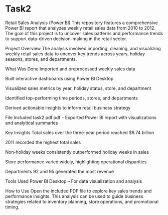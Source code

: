 # Task2
Retail Sales Analysis (Power BI)
This repository features a comprehensive Power BI report that analyzes weekly retail sales data from 2010 to 2012. The goal of this project is to uncover sales patterns and performance trends to support data-driven decision-making in the retail sector.

Project Overview
The analysis involved importing, cleaning, and visualizing weekly retail sales data to uncover key trends across years, holiday seasons, stores, and departments.

What Was Done
Imported and preprocessed weekly sales data

Built interactive dashboards using Power BI Desktop

Visualized sales metrics by year, holiday status, store, and department

Identified top-performing time periods, stores, and departments

Derived actionable insights to inform retail business strategy

File Included
task2 pdf.pdf – Exported Power BI report with visualizations and analytical summaries

Key Insights
Total sales over the three-year period reached $6.74 billion

2011 recorded the highest total sales

Non-holiday weeks consistently outperformed holiday weeks in sales

Store performance varied widely, highlighting operational disparities

Departments 92 and 95 generated the most revenue

Tools Used
Power BI Desktop – For data visualization and analysis

How to Use
Open the included PDF file to explore key sales trends and performance insights. This analysis can be used to guide business strategies related to inventory planning, store operations, and promotional timing.
